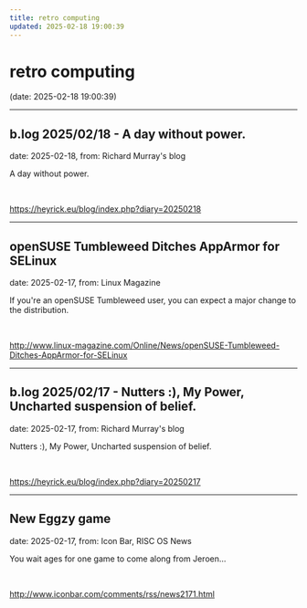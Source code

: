 ```yaml
---
title: retro computing
updated: 2025-02-18 19:00:39
---
```


# retro computing

(date: 2025-02-18 19:00:39)

---

## b.log 2025/02/18 - A day without power.

date: 2025-02-18, from: Richard Murray's blog

A day without power. 

<br> 

<https://heyrick.eu/blog/index.php?diary=20250218>

---

## openSUSE Tumbleweed Ditches AppArmor for SELinux

date: 2025-02-17, from: Linux Magazine

<p>If you're an openSUSE Tumbleweed user, you can expect a major change to the distribution.</p> 

<br> 

<http://www.linux-magazine.com/Online/News/openSUSE-Tumbleweed-Ditches-AppArmor-for-SELinux>

---

## b.log 2025/02/17 - Nutters :), My Power, Uncharted suspension of belief.

date: 2025-02-17, from: Richard Murray's blog

Nutters :), My Power, Uncharted suspension of belief. 

<br> 

<https://heyrick.eu/blog/index.php?diary=20250217>

---

## New Eggzy game

date: 2025-02-17, from: Icon Bar, RISC OS News

You wait ages for one game to come along from Jeroen... 

<br> 

<http://www.iconbar.com/comments/rss/news2171.html>

